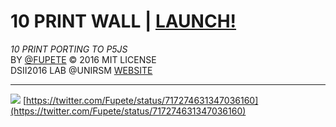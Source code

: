 # 10 PRINT WALL | [LAUNCH!](http://dsii-2016-unirsm.github.io/p5/10print/fupete)
_10 PRINT PORTING TO P5JS_  
BY [@FUPETE](http://www.twitter.com/fupete) © 2016 MIT LICENSE  
DSII2016 LAB @UNIRSM [WEBSITE](dsii-2016-unirsm.github.io)  

----

![](http://i.imgur.com/tsXXqk8.png?1) 
[https://twitter.com/Fupete/status/717274631347036160](https://twitter.com/Fupete/status/717274631347036160)
